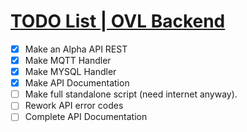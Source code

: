 # [TODO List | OVL Backend](https://github.com/eziocangialosi/OVL-Backend/blob/master/TODO.md "TODO List of Backend")

- [X] Make an Alpha API REST
- [X] Make MQTT Handler
- [X] Make MYSQL Handler
- [X] Make API Documentation
- [ ] Make full standalone script (need internet anyway).
- [ ] Rework API error codes
- [ ] Complete API Documentation
